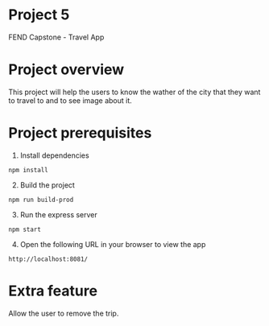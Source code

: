# Project 5
FEND Capstone - Travel App

# Project overview
This project will help the users to know the wather of the city that they want to travel to and to see image about it.

# Project prerequisites
1. Install dependencies
```
npm install
```
2. Build the project
```
npm run build-prod
```
3. Run the express server
```
npm start
```
4. Open the following URL in your browser to view the app
```
http://localhost:8081/
```

# Extra feature
Allow the user to remove the trip.

